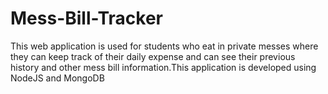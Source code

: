 # Mess-Bill-Tracker
This web application is used for students who eat in private messes where they can keep track of their daily expense and can see their previous history and other mess bill information.This application is developed using NodeJS and MongoDB
